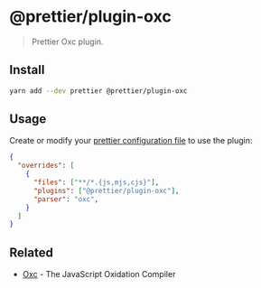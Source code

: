 # @prettier/plugin-oxc

> Prettier Oxc plugin.

## Install

```bash
yarn add --dev prettier @prettier/plugin-oxc
```

## Usage

Create or modify your [prettier configuration file](https://prettier.io/docs/en/configuration) to use the plugin:

```json
{
  "overrides": [
    {
      "files": ["**/*.{js,mjs,cjs}"],
      "plugins": ["@prettier/plugin-oxc"],
      "parser": "oxc",
    }
  ]
}
```

## Related

- [Oxc](https://oxc.rs/) - The JavaScript Oxidation Compiler
